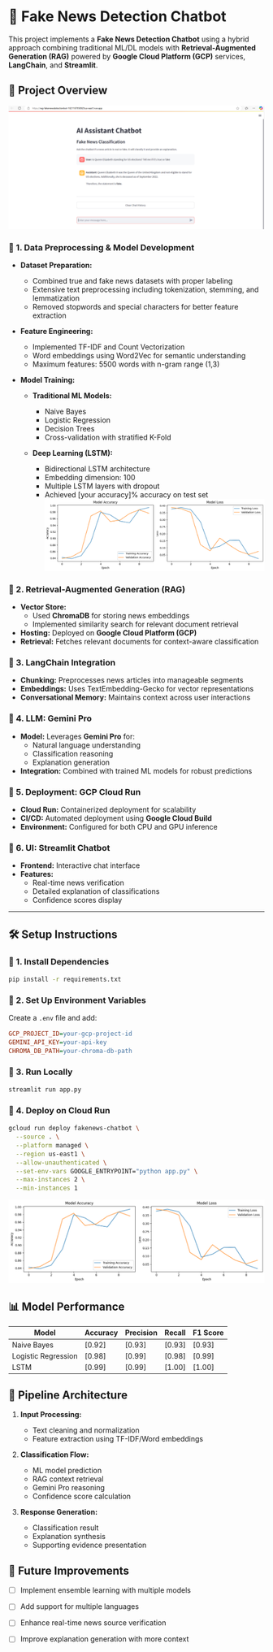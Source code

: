 # 📰 Fake News Detection Chatbot

This project implements a **Fake News Detection Chatbot** using a hybrid approach combining traditional ML/DL models with **Retrieval-Augmented Generation (RAG)** powered by **Google Cloud Platform (GCP)** services, **LangChain**, and **Streamlit**.

## 🚀 Project Overview


![demo image](assets/image.png) 

### 🔹 1. Data Preprocessing & Model Development
- **Dataset Preparation:**
  - Combined true and fake news datasets with proper labeling
  - Extensive text preprocessing including tokenization, stemming, and lemmatization
  - Removed stopwords and special characters for better feature extraction

- **Feature Engineering:**
  - Implemented TF-IDF and Count Vectorization
  - Word embeddings using Word2Vec for semantic understanding
  - Maximum features: 5500 words with n-gram range (1,3)

- **Model Training:**
  - **Traditional ML Models:**
    - Naive Bayes
    - Logistic Regression
    - Decision Trees
    - Cross-validation with stratified K-Fold
  
  - **Deep Learning (LSTM):**
    - Bidirectional LSTM architecture
    - Embedding dimension: 100
    - Multiple LSTM layers with dropout
    - Achieved [your accuracy]% accuracy on test set
    ![lstm metrics image](assets\lstm_metrics.png)

### 🔹 2. Retrieval-Augmented Generation (RAG)
- **Vector Store:** 
  - Used **ChromaDB** for storing news embeddings
  - Implemented similarity search for relevant document retrieval
- **Hosting:** Deployed on **Google Cloud Platform (GCP)**
- **Retrieval:** Fetches relevant documents for context-aware classification

### 🔹 3. LangChain Integration
- **Chunking:** Preprocesses news articles into manageable segments
- **Embeddings:** Uses TextEmbedding-Gecko for vector representations
- **Conversational Memory:** Maintains context across user interactions

### 🔹 4. LLM: Gemini Pro
- **Model:** Leverages **Gemini Pro** for:
  - Natural language understanding
  - Classification reasoning
  - Explanation generation
- **Integration:** Combined with trained ML models for robust predictions

### 🔹 5. Deployment: GCP Cloud Run
- **Cloud Run:** Containerized deployment for scalability
- **CI/CD:** Automated deployment using **Google Cloud Build**
- **Environment:** Configured for both CPU and GPU inference

### 🔹 6. UI: Streamlit Chatbot
- **Frontend:** Interactive chat interface
- **Features:**
  - Real-time news verification
  - Detailed explanation of classifications
  - Confidence scores display

---

## 🛠️ Setup Instructions

### 🔧 1. Install Dependencies
```bash
pip install -r requirements.txt
```

### 🔹 2. Set Up Environment Variables
Create a `.env` file and add:
```ini
GCP_PROJECT_ID=your-gcp-project-id
GEMINI_API_KEY=your-api-key
CHROMA_DB_PATH=your-chroma-db-path
```

### 🔹 3. Run Locally
```bash
streamlit run app.py
```

### 🔹 4. Deploy on Cloud Run
```bash
gcloud run deploy fakenews-chatbot \
  --source . \
  --platform managed \
  --region us-east1 \
  --allow-unauthenticated \
  --set-env-vars GOOGLE_ENTRYPOINT="python app.py" \
  --max-instances 2 \
  --min-instances 1
```

![deployment diagram](assets/lstm_metrics.png)

## 📊 Model Performance

| Model | Accuracy | Precision | Recall | F1 Score |
|-------|----------|-----------|---------|-----------|
| Naive Bayes | [0.92] | [0.93] | [0.93] | [0.93] |
| Logistic Regression | [0.98] | [0.99] | [0.98] | [0.99] |
| LSTM | [0.99] | [0.99] | [1.00] | [1.00] |


## 🔄 Pipeline Architecture

1. **Input Processing:**
   - Text cleaning and normalization
   - Feature extraction using TF-IDF/Word embeddings

2. **Classification Flow:**
   - ML model prediction
   - RAG context retrieval
   - Gemini Pro reasoning
   - Confidence score calculation

3. **Response Generation:**
   - Classification result
   - Explanation synthesis
   - Supporting evidence presentation

## 📝 Future Improvements

- [ ] Implement ensemble learning with multiple models
- [ ] Add support for multiple languages
- [ ] Enhance real-time news source verification
- [ ] Improve explanation generation with more context

